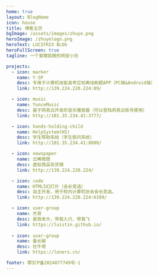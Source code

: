 ```yaml
---
home: true
layout: BlogHome
icon: house
title: 博客主页
bgImage: /assets/images/zhuye.png
heroImage: /zhuyelogo.png
heroText: LUCIFRIX BLOG
heroFullScreen: true
tagline: 一个爱瞎捣鼓的网安小白

projects:
  - icon: marker 
    name: Y-SP
    desc: 专用于计算机技能高考应知离线刷题APP（PC端&Android端）
    link: http://139.224.220.224:89/

  - icon: music
    name: YunceMusic
    desc: 基于网易云开发的音乐播放器（可以登陆网易云账号使用）
    link: http://101.35.234.41:3777/

  - icon: hands-holding-child
    name: HelpSystem(HS)
    desc: 学生帮助系统（学生慰问系统）
    link: http://101.35.234.41:8000/

  - icon: newspaper
    name: 云晞微商
    desc: 虚拟商品杂货铺
    link: http://139.224.220.224/

  - icon: code
    name: HTML5幻灯片（会长竞选）
    desc: 自主开发，用于校内计算机协会会长竞选。
    link: http://139.224.220.224:6199/

  - icon: user-group
    name: 杰哥
    desc: 是我老大，带我入行、带我飞
    link: https://luistin.github.io/
  
  - icon: user-group
    name: 备长碳
    desc: 社牛佬
    link: https://loners.cn/

footer: 鄂ICP备2024077749号-1
---
```



